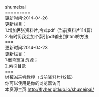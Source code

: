 shumeipai<br/>
=========<br/>
更新时间:2014-04-26<br/>
更新栏目：<br/>
1.增加两张资料片,格式pdf（当前资料片114篇）<br/>
2.有时间我会加个索引pdf输出到html的方法<br/>
===<br/>
更新时间:2014-04-23<br/>
更新栏目：<br/>
1.删除重复资源；<br/>
2.索引目录<br/>
===<br/>
树莓派玩机教程（当前资料片112篇）<br/>
你可以使用是你的浏览器访问<br/>
本资源主页:http://flyher.github.io/shumeipai/
<br/>